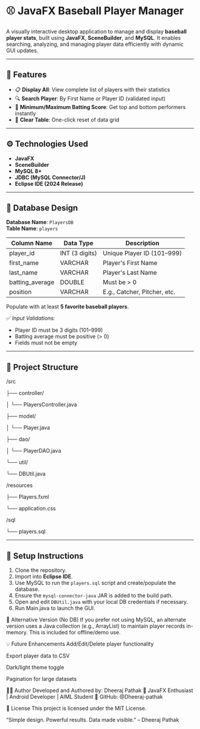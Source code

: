 # ⚾ JavaFX Baseball Player Manager

A visually interactive desktop application to manage and display **baseball player stats**, built using **JavaFX**, **SceneBuilder**, and **MySQL**. It enables searching, analyzing, and managing player data efficiently with dynamic GUI updates.

---

## 🎯 Features

- 📋 **Display All**: View complete list of players with their statistics
- 🔍 **Search Player**: By First Name or Player ID (validated input)
- 🧮 **Minimum/Maximum Batting Score**: Get top and bottom performers instantly
- 🧼 **Clear Table**: One-click reset of data grid

---

## ⚙️ Technologies Used

- **JavaFX**
- **SceneBuilder**
- **MySQL 8+**
- **JDBC (MySQL Connector/J)**
- **Eclipse IDE (2024 Release)**

---

## 🧱 Database Design

**Database Name**: `PlayersDB`  
**Table Name**: `players`

| Column Name      | Data Type     | Description                        |
|------------------|---------------|------------------------------------|
| player_id        | INT (3 digits)| Unique Player ID (101–999)         |
| first_name       | VARCHAR       | Player's First Name                |
| last_name        | VARCHAR       | Player's Last Name                 |
| batting_average  | DOUBLE        | Must be > 0                        |
| position         | VARCHAR       | E.g., Catcher, Pitcher, etc.       |

Populate with at least **5 favorite baseball players**.

✅ *Input Validations:*  
- Player ID must be 3 digits (101–999)  
- Batting average must be positive (> 0)  
- Fields must not be empty

---

## 📂 Project Structure

/src

├── controller/

│ └── PlayersController.java

├── model/

│ └── Player.java

├── dao/

│ └── PlayerDAO.java

└── util/

└── DBUtil.java

/resources

├── Players.fxml

└── application.css

/sql

└── players.sql


---


## 🔧 Setup Instructions

1. Clone the repository.
2. Import into **Eclipse IDE**.
3. Use MySQL to run the `players.sql` script and create/populate the database.
4. Ensure the `mysql-connector-java` JAR is added to the build path.
5. Open and edit `DBUtil.java` with your local DB credentials if necessary.
6. Run Main.java to launch the GUI.

🔄 Alternative Version (No DB)
If you prefer not using MySQL, an alternate version uses a Java collection (e.g., ArrayList) to maintain player records in-memory. This is included for offline/demo use.

💡 Future Enhancements
Add/Edit/Delete player functionality

Export player data to CSV

Dark/light theme toggle

Pagination for large datasets

👨‍💻 Author
Developed and Authored by: Dheeraj Pathak
🎯 JavaFX Enthusiast | Android Developer | AIML Student
🔗 GitHub: @Dheeraj-pathak

📜 License
This project is licensed under the MIT License.

“Simple design. Powerful results. Data made visible.” – Dheeraj Pathak
